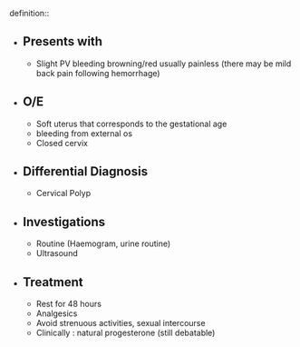 definition::

- ## Presents with
	- Slight PV bleeding browning/red usually painless (there may be mild back pain following hemorrhage)
- ## O/E
	- Soft uterus that corresponds to the gestational age
	- bleeding from external os
	- Closed cervix
- ## Differential Diagnosis
	- Cervical Polyp
- ## Investigations
	- Routine (Haemogram, urine routine)
	- Ultrasound
- ## Treatment
	- Rest for 48 hours
	- Analgesics
	- Avoid strenuous activities, sexual intercourse
	- Clinically : natural progesterone (still debatable)